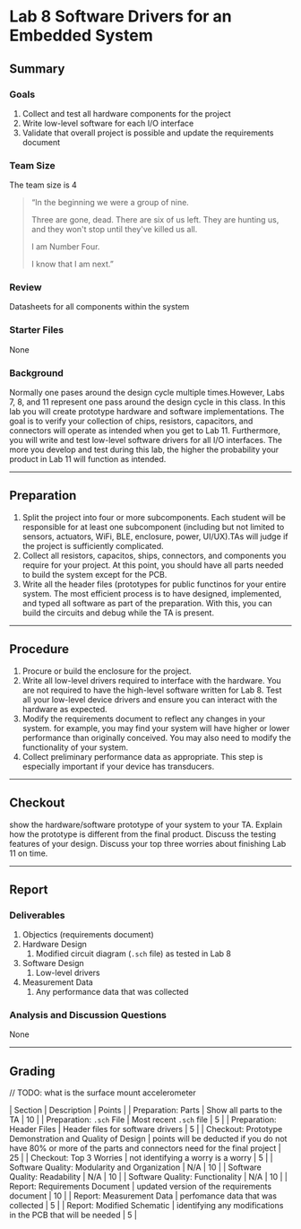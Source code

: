# Lab 8 Software Drivers for an Embedded System

## Summary

### Goals

1. Collect and test all hardware components for the project
2. Write low-level software for each I/O interface
3. Validate that overall project is possible and update the requirements document

### Team Size

The team size is 4

> “In the beginning we were a group of nine.
> 
> Three are gone, dead.
> There are six of us left.
> They are hunting us, and they won't stop until they've killed us all.
> 
> I am Number Four.
> 
> I know that I am next.”

### Review

Datasheets for all components within the system

### Starter Files

None

### Background

Normally one pases around the design cycle multiple times.However, Labs 7, 8, and 11 represent one pass around the design cycle in this class. In this lab you will create prototype hardware and software implementations. The goal is to verify your collection of chips, resistors, capacitors, and connectors will operate as intended when you get to Lab 11. Furthermore, you will write and test low-level software drivers for all I/O interfaces. The more you develop and test during this lab, the higher the probability your product in Lab 11 will function as intended.

---

## Preparation

1. Split the project into four or more subcomponents. Each student will be responsible for at least one subcomponent (including but not limited to sensors, actuators, WiFi, BLE, enclosure, power, UI/UX).TAs will judge if the project is sufficiently complicated.
2. Collect all resistors, capacitos, ships, connectors, and components you require for your project. At this point, you should have all parts needed to build the system except for the PCB.
3. Write all the header files (prototypes for public functinos for your entire system. The most efficient process is to have designed, implemented, and typed all software as part of the preparation. With this, you can build the circuits and debug while the TA is present.

---

## Procedure

1. Procure or build the enclosure for the project.
2. Write all low-level drivers required to interface with the hardware. You are not required to have the high-level software written for Lab 8. Test all your low-level device drivers and ensure you can interact with the hardware as expected.
3. Modify the requirements document to reflect any changes in your system. for example, you may find your system will have higher or lower performance than originally conceived. You may also need to modify the functionality of your system.
4. Collect preliminary performance data as appropriate. This step is especially important if your device has transducers.

---

## Checkout

show the hardware/software prototype of your system to your TA. Explain how the prototype is different from the final product. Discuss the testing features of your design. Discuss your top three worries about finishing Lab 11 on time.

---

## Report

### Deliverables

1. Objectics (requirements document)
2. Hardware Design
   1. Modified circuit diagram (`.sch` file) as tested in Lab 8
3. Software Design
   1. Low-level drivers
4. Measurement Data
   1. Any performance data that was collected

### Analysis and Discussion Questions

None

---

## Grading

// TODO: what is the surface mount accelerometer

| Section | Description | Points |
| Preparation: Parts | Show all parts to the TA | 10 |
| Preparation: `.sch` File | Most recent `.sch` file | 5 |
| Preparation: Header Files | Header files for software drivers | 5 |
| Checkout: Prototype Demonstration and Quality of Design | points will be deducted if you do not have 80% or more of the parts and connectors need for the final project | 25 |
| Checkout: Top 3 Worries | not identifying a worry is a worry | 5 |
| Software Quality: Modularity and Organization | N/A | 10 |
| Software Quality: Readability | N/A | 10 |
| Software Quality: Functionality | N/A | 10 |
| Report: Requirements Document | updated version of the requirements document | 10 |
| Report: Measurement Data | perfomance data that was collected | 5 |
| Report: Modified Schematic | identifying any modifications in the PCB that will be needed | 5 |
